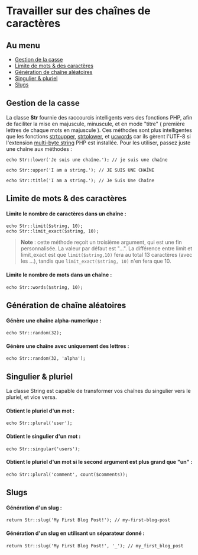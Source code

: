 # Travailler sur des chaînes de caractères

## Au menu

- [Gestion de la casse](#capitalization)
- [Limite de mots & des caractères](#limits)
- [Génération de chaîne aléatoires](#random)
- [Singulier & pluriel](#singular-and-plural)
- [Slugs](#slugs)

<a name="capitalization"></a>
## Gestion de la casse

La classe **Str** fournie des raccourcis intelligents vers des fonctions PHP, afin de faciliter la mise en majuscule, minuscule, et en mode "titre" ( première lettres de chaque mots en majuscule ). Ces méthodes sont plus intelligentes que les fonctions [strtoupper](http://php.net/manual/fr/function.strtoupper.php), [strtolower](http://php.net/manual/fr/function.strtolower.php), et [ucwords](http://php.net/manual/fr/function.ucwords.php) car ils gèrent l'UTF-8 si l'extension [multi-byte string](http://php.net/manual/fr/book.mbstring.php) PHP est installée. Pour les utiliser, passez juste une chaîne aux méthodes :

	echo Str::lower('Je suis une chaîne.'); // je suis une chaîne

	echo Str::upper('I am a string.'); // JE SUIS UNE CHAÎNE

	echo Str::title('I am a string.'); // Je Suis Une Chaîne

<a name="limits"></a>
## Limite de mots & des caractères

#### Limite le nombre de caractères dans un chaîne :

	echo Str::limit($string, 10);
	echo Str::limit_exact($string, 10);

> **Note** : cette méthode reçoit un troisième argument, qui est une fin personnalisée. La valeur par défaut est "...". La différence entre limit et limit_exact est que `limit($string,10)` fera au total 13 caractères (avec les ...), tandis que `limit_exact($string, 10)` n'en fera que 10.

#### Limite le nombre de mots dans un chaîne : 

	echo Str::words($string, 10);

<a name="random"></a>
## Génération de chaîne aléatoires

#### Génère une chaîne alpha-numerique :

	echo Str::random(32);

#### Génère une chaîne avec uniquement des lettres :

	echo Str::random(32, 'alpha');

<a name="singular-and-plural"></a>
## Singulier & pluriel

La classe String est capable de transformer vos chaînes du singulier vers le pluriel, et vice versa.

#### Obtient le pluriel d'un mot :

	echo Str::plural('user');

#### Obtient le singulier d'un mot :

	echo Str::singular('users');

#### Obtient le pluriel d'un mot si le second argument est plus grand que "un" :

	echo Str::plural('comment', count($comments));

<a name="slugs"></a>
## Slugs

#### Génération d'un slug :

	return Str::slug('My First Blog Post!'); // my-first-blog-post

#### Génération d'un slug en utilisant un séparateur donné :

	return Str::slug('My First Blog Post!', '_'); // my_first_blog_post

